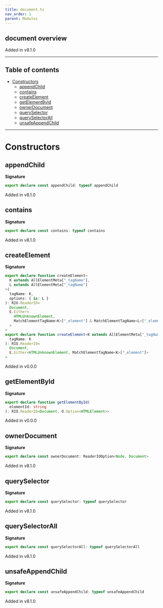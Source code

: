 ```yaml
---
title: document.ts
nav_order: 1
parent: Modules
---
```


## document overview

Added in v8.1.0

---

<h2 class="text-delta">Table of contents</h2>

- [Constructors](#constructors)
  - [appendChild](#appendchild)
  - [contains](#contains)
  - [createElement](#createelement)
  - [getElementById](#getelementbyid)
  - [ownerDocument](#ownerdocument)
  - [querySelector](#queryselector)
  - [querySelectorAll](#queryselectorall)
  - [unsafeAppendChild](#unsafeappendchild)

---

# Constructors

## appendChild

**Signature**

```ts
export declare const appendChild: typeof appendChild
```

Added in v8.1.0

## contains

**Signature**

```ts
export declare const contains: typeof contains
```

Added in v8.1.0

## createElement

**Signature**

```ts
export declare function createElement<
  K extends AllElementMeta["_tagName"],
  L extends AllElementMeta["_tagName"]
>(
  tagName: K,
  options: { is: L }
): RIO.ReaderIO<
  Document,
  E.Either<
    HTMLUnknownElement,
    MatchElementTagName<K>["_element"] & MatchElementTagName<L>["_element"]
  >
>
export declare function createElement<K extends AllElementMeta["_tagName"]>(
  tagName: K
): RIO.ReaderIO<
  Document,
  E.Either<HTMLUnknownElement, MatchElementTagName<K>["_element"]>
>
```

Added in v0.0.0

## getElementById

**Signature**

```ts
export declare function getElementById(
  elementId: string
): RIO.ReaderIO<Document, O.Option<HTMLElement>>
```

Added in v0.0.0

## ownerDocument

**Signature**

```ts
export declare const ownerDocument: ReaderIOOption<Node, Document>
```

Added in v8.1.0

## querySelector

**Signature**

```ts
export declare const querySelector: typeof querySelector
```

Added in v8.1.0

## querySelectorAll

**Signature**

```ts
export declare const querySelectorAll: typeof querySelectorAll
```

Added in v8.1.0

## unsafeAppendChild

**Signature**

```ts
export declare const unsafeAppendChild: typeof unsafeAppendChild
```

Added in v8.1.0
